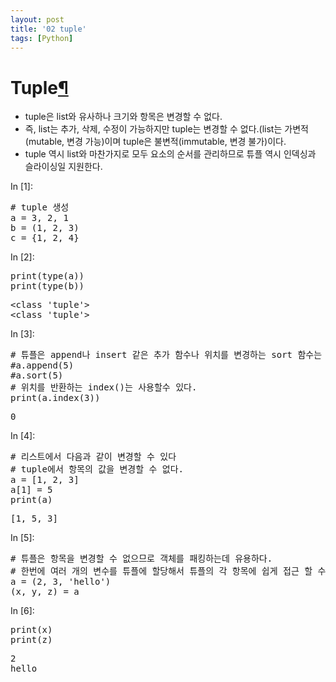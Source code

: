 ```yaml
---
layout: post
title: '02 tuple'
tags: [Python]
---
```


<div class="cell border-box-sizing text_cell rendered">
<div class="prompt input_prompt">
</div>
<div class="inner_cell">
<div class="text_cell_render border-box-sizing rendered_html">
<h1 id="Tuple">Tuple<a class="anchor-link" href="#Tuple">&#182;</a></h1><ul>
<li>tuple은 list와 유사하나 크기와 항목은 변경할 수 없다.</li>
<li>즉, list는 추가, 삭제, 수정이 가능하지만 tuple는 변경할 수 없다.(list는 가변적(mutable, 변경 가능)이며 tuple은 불변적(immutable, 변경 불가)이다.</li>
<li>tuple 역시 list와 마찬가지로 모두 요소의 순서를 관리하므로 튜플 역시 인덱싱과 슬라이싱일 지원한다.</li>
</ul>

</div>
</div>
</div>
<div class="cell border-box-sizing code_cell rendered">
<div class="input">
<div class="prompt input_prompt">In&nbsp;[1]:</div>
<div class="inner_cell">
    <div class="input_area">
<div class=" highlight hl-ipython3"><pre><span></span><span class="c1"># tuple 생성</span>
<span class="n">a</span> <span class="o">=</span> <span class="mi">3</span><span class="p">,</span> <span class="mi">2</span><span class="p">,</span> <span class="mi">1</span>
<span class="n">b</span> <span class="o">=</span> <span class="p">(</span><span class="mi">1</span><span class="p">,</span> <span class="mi">2</span><span class="p">,</span> <span class="mi">3</span><span class="p">)</span>
<span class="n">c</span> <span class="o">=</span> <span class="p">{</span><span class="mi">1</span><span class="p">,</span> <span class="mi">2</span><span class="p">,</span> <span class="mi">4</span><span class="p">}</span>
</pre></div>

</div>
</div>
</div>

</div>
<div class="cell border-box-sizing code_cell rendered">
<div class="input">
<div class="prompt input_prompt">In&nbsp;[2]:</div>
<div class="inner_cell">
    <div class="input_area">
<div class=" highlight hl-ipython3"><pre><span></span><span class="nb">print</span><span class="p">(</span><span class="nb">type</span><span class="p">(</span><span class="n">a</span><span class="p">))</span>
<span class="nb">print</span><span class="p">(</span><span class="nb">type</span><span class="p">(</span><span class="n">b</span><span class="p">))</span>
</pre></div>

</div>
</div>
</div>

<div class="output_wrapper">
<div class="output">


<div class="output_area">
<div class="prompt"></div>

<div class="output_subarea output_stream output_stdout output_text">
<pre>&lt;class &#39;tuple&#39;&gt;
&lt;class &#39;tuple&#39;&gt;
</pre>
</div>
</div>

</div>
</div>

</div>
<div class="cell border-box-sizing code_cell rendered">
<div class="input">
<div class="prompt input_prompt">In&nbsp;[3]:</div>
<div class="inner_cell">
    <div class="input_area">
<div class=" highlight hl-ipython3"><pre><span></span><span class="c1"># 튜플은 append나 insert 같은 추가 함수나 위치를 변경하는 sort 함수는 사용 수없다.</span>
<span class="c1">#a.append(5)</span>
<span class="c1">#a.sort(5)</span>
<span class="c1"># 위치를 반환하는 index()는 사용할수 있다. </span>
<span class="nb">print</span><span class="p">(</span><span class="n">a</span><span class="o">.</span><span class="n">index</span><span class="p">(</span><span class="mi">3</span><span class="p">))</span>
</pre></div>

</div>
</div>
</div>

<div class="output_wrapper">
<div class="output">


<div class="output_area">
<div class="prompt"></div>

<div class="output_subarea output_stream output_stdout output_text">
<pre>0
</pre>
</div>
</div>

</div>
</div>

</div>
<div class="cell border-box-sizing code_cell rendered">
<div class="input">
<div class="prompt input_prompt">In&nbsp;[4]:</div>
<div class="inner_cell">
    <div class="input_area">
<div class=" highlight hl-ipython3"><pre><span></span><span class="c1"># 리스트에서 다음과 같이 변경할 수 있다</span>
<span class="c1"># tuple에서 항목의 값을 변경할 수 없다.</span>
<span class="n">a</span> <span class="o">=</span> <span class="p">[</span><span class="mi">1</span><span class="p">,</span> <span class="mi">2</span><span class="p">,</span> <span class="mi">3</span><span class="p">]</span>
<span class="n">a</span><span class="p">[</span><span class="mi">1</span><span class="p">]</span> <span class="o">=</span> <span class="mi">5</span>
<span class="nb">print</span><span class="p">(</span><span class="n">a</span><span class="p">)</span>
</pre></div>

</div>
</div>
</div>

<div class="output_wrapper">
<div class="output">


<div class="output_area">
<div class="prompt"></div>

<div class="output_subarea output_stream output_stdout output_text">
<pre>[1, 5, 3]
</pre>
</div>
</div>

</div>
</div>

</div>
<div class="cell border-box-sizing code_cell rendered">
<div class="input">
<div class="prompt input_prompt">In&nbsp;[5]:</div>
<div class="inner_cell">
    <div class="input_area">
<div class=" highlight hl-ipython3"><pre><span></span><span class="c1"># 튜플은 항목을 변경할 수 없으므로 객체를 패킹하는데 유용하다.</span>
<span class="c1"># 한번에 여러 개의 변수를 튜플에 할당해서 튜플의 각 항목에 쉽게 접근 할 수 있다.</span>
<span class="n">a</span> <span class="o">=</span> <span class="p">(</span><span class="mi">2</span><span class="p">,</span> <span class="mi">3</span><span class="p">,</span> <span class="s1">&#39;hello&#39;</span><span class="p">)</span>
<span class="p">(</span><span class="n">x</span><span class="p">,</span> <span class="n">y</span><span class="p">,</span> <span class="n">z</span><span class="p">)</span> <span class="o">=</span> <span class="n">a</span>
</pre></div>

</div>
</div>
</div>

</div>
<div class="cell border-box-sizing code_cell rendered">
<div class="input">
<div class="prompt input_prompt">In&nbsp;[6]:</div>
<div class="inner_cell">
    <div class="input_area">
<div class=" highlight hl-ipython3"><pre><span></span><span class="nb">print</span><span class="p">(</span><span class="n">x</span><span class="p">)</span>
<span class="nb">print</span><span class="p">(</span><span class="n">z</span><span class="p">)</span>
</pre></div>

</div>
</div>
</div>

<div class="output_wrapper">
<div class="output">


<div class="output_area">
<div class="prompt"></div>

<div class="output_subarea output_stream output_stdout output_text">
<pre>2
hello
</pre>
</div>
</div>

</div>
</div>

</div>
 

